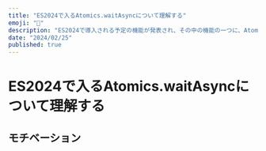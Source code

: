 ```yaml
---
title: "ES2024で入るAtomics.waitAsyncについて理解する"
emoji: "👀"
description: "ES2024で導入される予定の機能が発表され、その中の機能の一つに、Atomics.waitAsyncというものがあります。この記事では、Atomics.waitAsyncについての深掘りブログになっています。"
date: "2024/02/25"
published: true
---
```


# ES2024で入るAtomics.waitAsyncについて理解する

## モチベーション
